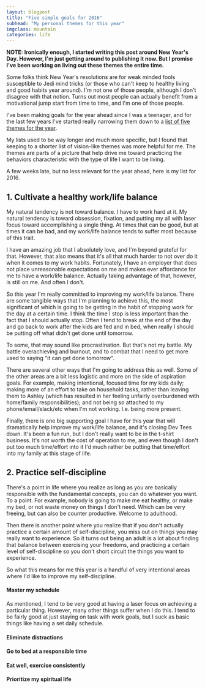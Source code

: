 ```yaml
---
layout: blogpost
title: "Five simple goals for 2016"
subhead: "My personal themes for this year"
imgclass: mountain
categories: life
---
```


**NOTE: Ironically enough, I started writing this post around New Year's Day. However, I'm just getting around to publishing it now. But I promise I've been working on living out these themes the entire time.**

Some folks think New Year's resolutions are for weak minded fools susceptible to Jedi mind tricks (or those who can't keep to healthy living and good habits year around). I'm not one of those people, although I don't disagree with that notion. Turns out most people can actually benefit from a motivational jump start from time to time, and I'm one of those people.

I've been making goals for the year ahead since I was a teenager, and for the last few years I've started really narrowing them down to a [list of five](/writing/five-simple-goals-for-2014/) [themes for the year](/writing/five-simple-goals-for-2015/).

My lists used to be way longer and much more specific, but I found that keeping to a shorter list of vision-like themes was more helpful for me. The themes are parts of a picture that help drive me toward practicing the behaviors characteristic with the type of life I want to be living.

A few weeks late, but no less relevant for the year ahead, here is my list for 2016.

## 1. Cultivate a healthy work/life balance

My natural tendency is not toward balance. I have to work hard at it. My natural tendency is toward obsession, fixation, and putting my all with laser focus toward accomplishing a single thing. At times that can be good, but at times it can be bad, and my work/life balance tends to suffer most because of this trait.

I have an amazing job that I absolutely love, and I'm beyond grateful for that. However, that also means that it's all that much harder to not over do it when it comes to my work habits. Fortunately, I have an employer that does not place unreasonable expectations on me and makes ever affordance for me to have a work/life balance. Actually taking advantage of that, however, is still on me. And often I don't.

So this year I'm really committed to improving my work/life balance. There are some tangible ways that I'm planning to achieve this, the most significant of which is going to be getting in the habit of stopping work for the day at a certain time. I think the time I stop is less important than the fact that I should actually stop. Often I tend to break at the end of the day and go back to work after the kids are fed and in bed, when really I should be putting off what didn't get done until tomorrow.

To some, that may sound like procrastination. But that's not my battle. My battle overachieving and burnout, and to combat that I need to get more used to saying "it can get done tomorrow".

There are several other ways that I'm going to address this as well. Some of the other areas are a bit less logistic and more on the side of aspiration goals. For example, making intentional, focused time for my kids daily; making more of an effort to take on household tasks, rather than leaving them to Ashley (which has resulted in her feeling unfairly overburdened with home/family responsibilities); and not being so attached to my phone/email/slack/etc when I'm not working. I.e. being more present.

Finally, there is one big supporting goal I have for this year that will dramatically help improve my work/life balance, and it's closing Dev Tees down. It's been a fun run, but I don't really want to be in the t-shirt business. It's not worth the cost of operation to me, and even though I don't put too much time/effort into it I'd much rather be putting that time/effort into my family at this stage of life.

## 2. Practice self-discipline

There's a point in life where you realize as long as you are basically responsible with the fundamental concepts, you can do whatever you want. To a point. For example, nobody is going to make me eat healthy, or make my bed, or not waste money on things I don't need. Which can be very freeing, but can also be counter productive. Welcome to adulthood.

Then there is another point where you realize that if you don't actually practice a certain amount of self-discipline, you miss out on things you may really want to experience. So it turns out being an adult is a lot about finding that balance between exercising your freedoms, and practicing a certain level of self-discipline so you don't short circuit the things you want to experience.

So what this means for me this year is a handful of very intentional areas where I'd like to improve my self-discipline.

#### Master my schedule

As mentioned, I tend to be very good at having a laser focus on achieving a particular thing. However, many other things suffer when I do this. I tend to be fairly good at just staying on task with work goals, but I suck as basic things like having a set daily schedule.

#### Eliminate distractions

#### Go to bed at a responsible time

#### Eat well, exercise consistently

#### Prioritize my spiritual life
